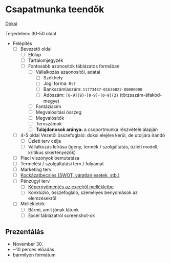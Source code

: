 # Csapatmunka teendők

[Doksi](https://docs.google.com/document/d/125mjtyYuYb7ScmtUPbMukq8ktglYJzuLzgfpBVQyus8/edit?usp=sharing)

Terjedelem: 30-50 oldal

- Felépítés
  - [ ] Bevezető oldal
    - [ ] Előlap
    - [ ] Tartalomjegyzék
    - [ ] Fontosabb azonosítók táblázatos formában
      - [ ] Vállalkozás azaonosítói, adatai
        - [ ] Székhely
        - [ ] Jogi forma: `Rt?`
        - [ ] Bankszámlaszám: `11773487-01636022-00000000`
        - [ ] Adószám: `[0-9]{8}-[0-9]-[0-9]{2}` (törzsszám-áfakód-megye)
      - [ ] Fantáziacím
      - [ ] Megvalósítási összeg
      - [ ] Megvalósítók
      - [ ] Tervszámok
      - [ ] **Tulajdonosok aránya:** a csoportmunka részvétele alapján
  - [ ] 4-5 oldal Vezetői összefoglaló: doksi elejére kerül, de utoljára írandó
    - [ ] Üzleti terv célja
    - [ ] Vállalkozás leírása (igény, termék / szolgáltatás, üzleti modell, kritikus sikertényezők)
  - [ ] Piaci viszonyok bemutatása
  - [ ] Termelési / szolgáltatási terv / folyamat
  - [ ] Marketing terv
  - [ ] [Kockázatbecslés (SWOT, váratlan esetek, stb.)](https://docs.google.com/document/d/1u0rF487Mqc-CwXe9GgN-CCXjKSv3WU8Sysf08FPst70/edit?usp=sharing)
  - [ ] Pénzügyi terv
    - [ ] [Képernyőmentés az excelről mellékletbe](https://almosunipannonhu-my.sharepoint.com/:x:/g/personal/e0ml89_student_uni-pannon_hu/ERPezDspzRdEoRoVJRfHv6YBxNy3moJdn1tfq9_f4klkyQ?e=g0vI4i)
    - [ ] Konklúzió, összefoglaló, személyes benyomások az elemzésekről
  - [ ] Mellékletek
    - [ ] Bármi, amit jónak látunk
    - [ ] Excel táblázatról screenshot-ok

## Prezentálás

- November 30.
- ~10 perces előadás
- bármilyen formátum
